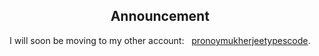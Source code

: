 <h2 style=text-align:center> Announcement </h2>
<center>

I will soon be moving to my other account:
&nbsp; [pronoymukherjeetypescode](github.com/pronoymukherjeetypescode).

</center>